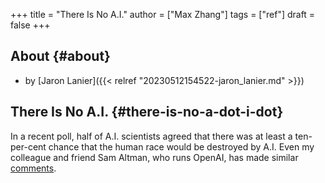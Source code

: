 +++
title = "There Is No A.I."
author = ["Max Zhang"]
tags = ["ref"]
draft = false
+++

## About {#about}

-   by [Jaron Lanier]({{< relref "20230512154522-jaron_lanier.md" >}})


## There Is No A.I. {#there-is-no-a-dot-i-dot}

In a recent poll, half of A.I. scientists agreed that there was at least a ten-per-cent chance that the human race would be destroyed by A.I. Even my colleague and friend Sam Altman, who runs OpenAI, has made similar [comments](https://abcnews.go.com/Technology/openai-ceo-sam-altman-ai-reshape-society-acknowledges/story?id=97897122).

